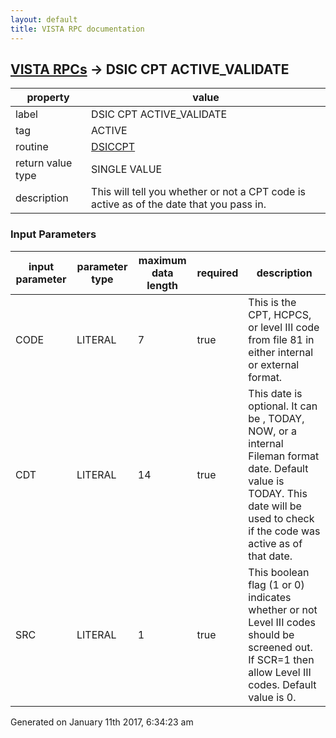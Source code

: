 ```yaml
---
layout: default
title: VISTA RPC documentation
---
```




## [VISTA RPCs](TableOfContent.md) &#8594; DSIC CPT ACTIVE_VALIDATE 

 property | value 
--- | --- 
 label | DSIC CPT ACTIVE_VALIDATE
 tag | ACTIVE
 routine | [DSICCPT](http://code.osehra.org/dox/Routine_DSICCPT_source.html)
 return value type | SINGLE VALUE
 description | This will tell you whether or not a CPT code is active as of the date that you pass in.

### Input Parameters

| input parameter | parameter type | maximum data length | required | description | 
| --- | --- | --- | --- | --- | 
| CODE | LITERAL | 7 | true | This is the CPT, HCPCS, or level III code from file 81 in either internal or external format. | 
| CDT | LITERAL | 14 | true | This date is optional.  It can be <null>, TODAY, NOW, or a internal Fileman format date.  Default value is TODAY.  This date will be used to check if the code was active as of that date. | 
| SRC | LITERAL | 1 | true | This boolean flag (1 or 0) indicates whether or not Level III codes should be screened out.  If SCR=1 then allow Level III codes.  Default value is 0. | 




Generated on January 11th 2017, 6:34:23 am